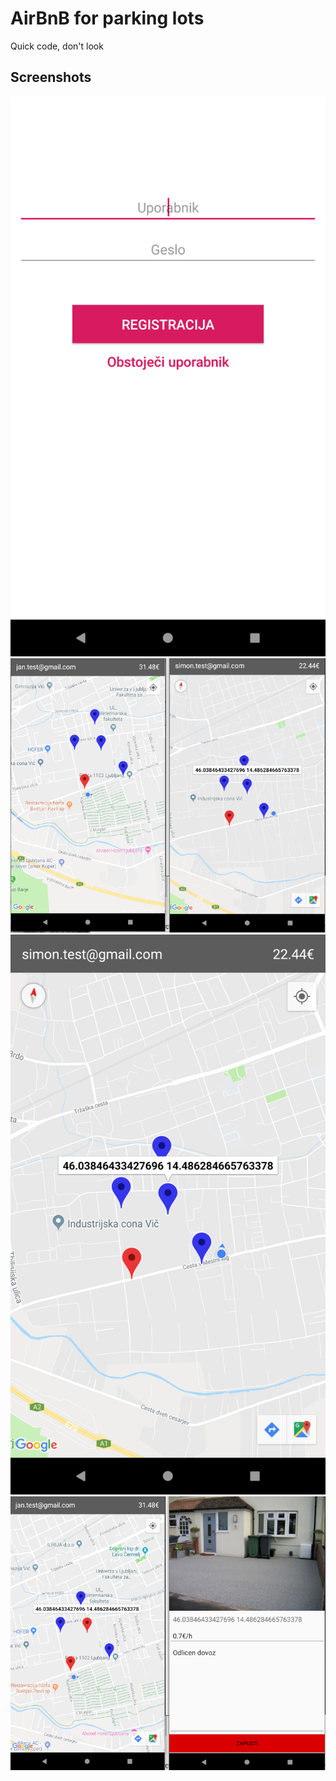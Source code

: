 # AirBnB for parking lots

Quick code, don't look

## Screenshots

![SS1](Screenshot/screenshot1.png)
![SS2](Screenshot/screenshot2.png)
![SS3](Screenshot/screenshot3.png)
![SS4](Screenshot/screenshot4.png)